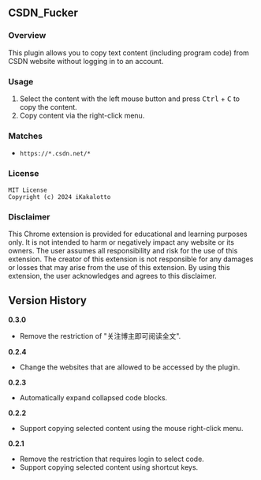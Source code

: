 ## CSDN_Fucker

### Overview

This plugin allows you to copy text content (including program code) from CSDN website without logging in to an account.

### Usage

1. Select the content with the left mouse button and press <kbd>Ctrl</kbd> + <kbd>C</kbd> to copy the content.
2. Copy content via the right-click menu.

### Matches

- `https://*.csdn.net/*`

### License

```
MIT License
Copyright (c) 2024 iKakalotto
```

### Disclaimer

This Chrome extension is provided for educational and learning purposes only. It is not intended to harm or negatively impact any website or its owners. The user assumes all responsibility and risk for the use of this extension. The creator of this extension is not responsible for any damages or losses that may arise from the use of this extension. By using this extension, the user acknowledges and agrees to this disclaimer.

## Version History

**0.3.0**

- Remove the restriction of "关注博主即可阅读全文".

**0.2.4**

- Change the websites that are allowed to be accessed by the plugin.

**0.2.3**

- Automatically expand collapsed code blocks.

**0.2.2**

- Support copying selected content using the mouse right-click menu.

**0.2.1**

- Remove the restriction that requires login to select code.
- Support copying selected content using shortcut keys.
